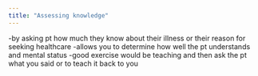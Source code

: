 ```yaml
---
title: "Assessing knowledge"
---
```

-by asking pt how much they know about their illness or their reason for seeking healthcare 
-allows you to determine how well the pt understands and mental status
-good exercise would be teaching and then ask the pt what you said or to teach it back to you

